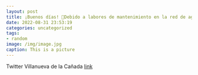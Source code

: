 ```yaml
---
layout: post
title: ¡Buenos días! 📢Debido a labores de mantenimiento en la red de agua, se producirá una interrupción en el suministro, entre las 9...
date: 2022-08-31 23:53:19
categories: uncategorized
tags:
- random
image: /img/image.jpg
caption: This is a picture
---
```

Twitter Villanueva de la Cañada [link](https://twitter.com/AytoVDLCanada/status/1564866596153303040)

